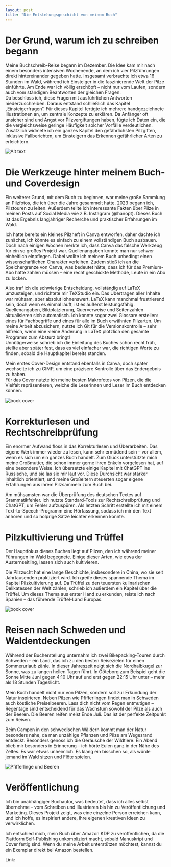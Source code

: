 ```yaml
---
layout: post
title: "Die Entstehungsgeschicht von meinem Buch"
---
```


# Der Grund, warum ich zu schreiben begann

Meine Buchschreib-Reise begann im Dezember. Die Idee kam mir nach einem besonders intensiven Wochenende, an dem ich vier Pilzführungen direkt hintereinander gegeben hatte. Insgesamt verbrachte ich etwa 16 Stunden im Wald, während ich Einsteiger in die faszinierende Welt der Pilze einführte. Am Ende war ich völlig erschöpft – nicht nur vom Laufen, sondern auch vom ständigen Beantworten der gleichen Fragen.  
Da beschloss ich, diese Fragen mit ausführlichen Antworten niederzuschreiben. Daraus entstand schließlich das Kapitel „Einsteigerfragen“. Für dieses Kapitel fertigte ich mehrere handgezeichnete Illustrationen an, um zentrale Konzepte zu erklären. Da Anfänger oft unsicher sind und Angst vor Pilzvergiftungen haben, fügte ich Daten ein, die die vergleichsweise geringe Häufigkeit solcher Vorfälle verdeutlichen. Zusätzlich widmete ich ein ganzes Kapitel den gefährlichsten Pilzgiften, inklusive Fallberichten, um Einsteigern das Erkennen gefährlicher Arten zu erleichtern.

![Alt text](/assets/img/lifecycle.JPEG)

# Die Werkzeuge hinter meinem Buch- und Coverdesign

Ein weiterer Grund, mit dem Buch zu beginnen, war meine große Sammlung an Pilzfotos, die ich über die Jahre gesammelt hatte. 2023 begann ich, Pilztouren zu leiten. Außerdem teilte ich interessante Fakten über Pilze in meinen Posts auf Social Media wie z.B. Instagram (@hanopt). Dieses Buch ist das Ergebnis langjähriger Recherche und praktischer Erfahrungen im Wald.

Ich hatte bereits ein kleines Pilzheft in Canva entworfen, daher dachte ich zunächst, ich könnte es einfach zu einem vollständigen Buch ausbauen. Doch nach einigen Wochen merkte ich, dass Canva das falsche Werkzeug für ein so großes Projekt war. Quellenangaben konnte man nur schwer einheitlich einpflegen. Dabei wollte ich meinem Buch unbedingt einen wissenschaftlichen Charakter verleihen. Zudem stieß ich an die Speichergrenze von Canva, was bedeutet hätte, dass ich für das Premium-Abo hätte zahlen müssen – eine recht geschickte Methode, Leute in ein Abo zu locken.  

Also traf ich die schwierige Entscheidung, vollständig auf LaTeX umzusteigen, und richtete mir TeXStudio ein. Das Übertragen aller Inhalte war mühsam, aber absolut lohnenswert. LaTeX kann manchmal frustrierend sein, doch wenn es einmal läuft, ist es äußerst leistungsfähig. Quellenangaben, Bildplatzierung, Querverweise und Seitenzahlen aktualisieren sich automatisch. Ich konnte sogar zwei Glossare erstellen: eines für Fachbegriffe und eines für alle im Buch erwähnten Pilzarten. Um meine Arbeit abzusichern, nutzte ich Git für die Versionskontrolle – sehr hilfreich, wenn eine kleine Änderung in LaTeX plötzlich den gesamte Programm zum Absturz bringt!  
Unnötigerweise schrieb ich die Einleitung des Buches schon recht früh, stellte aber später fest, dass es viel einfacher war, die richtigen Worte zu finden, sobald die Hauptkapitel bereits standen.  

Mein erstes Cover-Design entstand ebenfalls in Canva, doch später wechselte ich zu GIMP, um eine präzisere Kontrolle über das Endergebnis zu haben.  
Für das Cover nutzte ich meine besten Makrofotos von Pilzen, die die Vielfalt repräsentieren, welche die Leserinnen und Leser im Buch entdecken können.  

![book cover](/assets/img/cover.png)

# Korrekturlesen und Rechtschreibprüfung

Ein enormer Aufwand floss in das Korrekturlesen und Überarbeiten. Das eigene Werk immer wieder zu lesen, kann sehr ermüdend sein – vor allem, wenn es sich um ein ganzes Buch handelt. Zum Glück unterstützte mich meine Großmutter, die schon immer gerne ihren Enkeln vorgelesen hat, auf eine besondere Weise. Ich übersetzte einige Kapitel mit ChatGPT ins Russische, und sie las sie mir laut vor. Diese Durchsicht war stärker inhaltlich orientiert, und meine Großeltern steuerten sogar eigene Erfahrungen aus ihrem Pilzsammeln zum Buch bei.  

Am mühsamsten war die Überprüfung des deutschen Textes auf Grammatikfehler. Ich nutzte Standard-Tools zur Rechtschreibprüfung und ChatGPT, um Fehler aufzuspüren. Als letzten Schritt erstellte ich mit einem Text-to-Speech-Programm eine Hörfassung, sodass ich mir den Text anhören und so holprige Sätze leichter erkennen konnte.  

# Pilzkultivierung und Trüffel

Der Hauptfokus dieses Buches liegt auf Pilzen, den ich während meiner Führungen im Wald begegnete. Einige dieser Arten, wie etwa der Austernseitling, lassen sich auch kultivieren.  

Die Pilzzucht hat eine lange Geschichte, insbesondere in China, wo sie seit Jahrtausenden praktiziert wird. Ich greife dieses spannende Thema im Kapitel Pilzkultivierung auf. Da Trüffel zu den teuersten kulinarischen Delikatessen der Welt zählen, schrieb ich außerdem ein Kapitel über die Trüffel. Um dieses Thema aus erster Hand zu erkunden, reiste ich nach Spanien – das führende Trüffel-Land Europas.  

![book cover](/assets/img/cult.JPG)

# Reisen nach Schweden und Waldentdeckungen

Während der Bucherstellung unternahm ich zwei Bikepacking-Touren durch Schweden  – ein Land, das ich zu den besten Reisezielen für einen Sommerurlaub zähle. In dieser Jahreszeit neigt sich die Nordhalbkugel zur Sonne, was zu langen hellen Tagen führt. In Göteborg zum Beispiel geht die Sonne Mitte Juni gegen 4:10 Uhr auf und erst gegen 22:15 Uhr unter – mehr als 18 Stunden Tageslicht.  

Mein Buch handelt nicht nur von Pilzen, sondern soll zur Erkundung der Natur inspirieren. Neben Pilzen wie Pfifferlingen findet man in Schweden auch köstliche Preiselbeeren. Lass dich nicht vom Regen entmutigen – Regentage sind entscheidend für das Wachstum sowohl der Pilze als auch der Beeren. Die Beeren reifen meist Ende Juli. Das ist der perfekte Zeitpunkt zum Reisen.  

Beim Campen in den schwedischen Wäldern kommt man der Natur besonders nahe, da man unzählige Pflanzen und Pilze am Wegesrand entdeckt. Besonders genoss ich die Geräusche der Wildtiere. Ein Abend blieb mir besonders in Erinnerung – ich hörte Eulen ganz in der Nähe des Zeltes. Es war etwas unheimlich. Es klang ein bisschen so, als würde jemand im Wald sitzen und Flöte spielen.

![Pfifferlinge und Beeren](/assets/img/Korb.JPG)

# Veröffentlichung

Ich bin unabhängiger Buchautor, was bedeutet, dass ich alles selbst übernehme – vom Schreiben und Illustrieren bis hin zu Veröffentlichung und Marketing. Dieses Projekt zeigt, was eine einzelne Person erreichen kann, und ich hoffe, es inspiriert andere, ihre eigenen kreativen Ideen zu verwirklichen.  

Ich entschied mich, mein Buch über Amazon KDP zu veröffentlichen, da die Plattform Self-Publishing unkompliziert macht, sobald Manuskript und Cover fertig sind. Wenn du meine Arbeit unterstützen möchtest, kannst du ein Exemplar direkt bei Amazon bestellen.  

Link:
